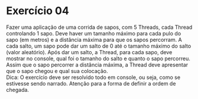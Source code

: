 # Exercício 04

Fazer uma aplicação de uma corrida de sapos, com 5 Threads, cada Thread
controlando 1 sapo. Deve haver um tamanho máximo para cada pulo do sapo (em
metros) e a distância máxima para que os sapos percorram. A cada salto, um sapo pode
dar um salto de 0 até o tamanho máximo do salto (valor aleatório). Após dar um salto, a
Thread, para cada sapo, deve mostrar no console, qual foi o tamanho do salto e quanto
o sapo percorreu. Assim que o sapo percorrer a distância máxima, a Thread deve
apresentar que o sapo chegou e qual sua colocação.
<br>Dica: O exercício deve ser resolvido todo em console, ou seja, como se estivesse sendo
narrado. Atenção para a forma de definir a ordem de chegada.
